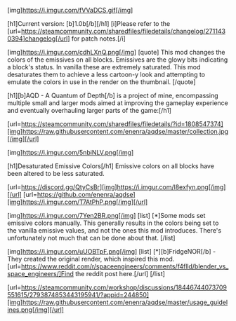 [img]https://i.imgur.com/fVVaDCS.gif[/img]

[h1]Current version: [b]1.0b[/b][/h1]
[i]Please refer to the [url=https://steamcommunity.com/sharedfiles/filedetails/changelog/2711430394]changelog[/url] for patch notes.[/i]

[img]https://i.imgur.com/cdhLXnQ.png[/img]
[quote]
This mod changes the colors of the emissives on all blocks. Emissives are the glowy bits indicating a block's status. In vanilla these are extremely saturated. This mod desaturates them to achieve a less cartoon-y look and attempting to emulate the colors in use in the render on the thumbnail.
[/quote]

[h1][b]AQD - A Quantum of Depth[/b] is a project of mine, encompassing multiple small and larger mods aimed at improving the gameplay experience and eventually overhauling larger parts of the game:[/h1]

[url=https://steamcommunity.com/sharedfiles/filedetails/?id=1808547374][img]https://raw.githubusercontent.com/enenra/aqdse/master/collection.jpg[/img][/url]

[img]https://i.imgur.com/5nbiNLV.png[/img]

[h1]Desaturated Emissive Colors[/h1]
Emissive colors on all blocks have been altered to be less saturated.

[url=https://discord.gg/QtyCsBr][img]https://i.imgur.com/l8exfyn.png[/img][/url]
[url=https://github.com/enenra/aqdse][img]https://i.imgur.com/T7AtPhP.png[/img][/url]

[img]https://i.imgur.com/7Yen2BR.png[/img]
[list]
[*]Some mods set emissive colors manually. This generally results in the colors being set to the vanilla emissive values, and not the ones this mod introduces. There's unfortunately not much that can be done about that.
[/list]

[img]https://i.imgur.com/uUOBTpF.png[/img]
[list]
[*][b]FridgeNOR[/b] - They created the original render, which inspired this mod. [url=https://www.reddit.com/r/spaceengineers/comments/f4flld/blender_vs_space_engineers/]Find the reddit post here.[/url]
[/list]

[url=https://steamcommunity.com/workshop/discussions/18446744073709551615/2793874853443195941/?appid=244850][img]https://raw.githubusercontent.com/enenra/aqdse/master/usage_guidelines.png[/img][/url]
